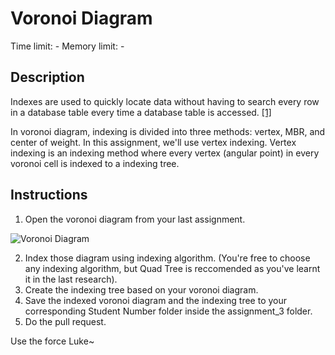 # Voronoi Diagram
Time limit: -
Memory limit: -

## Description
Indexes are used to quickly locate data without having to search every row in a database table every time a database table is accessed. [[1]](https://en.wikipedia.org/wiki/Database_index)

In voronoi diagram, indexing is divided into three methods: vertex, MBR, and center of weight. In this assignment, we'll use vertex indexing. Vertex indexing is an indexing method where every vertex (angular point) in every voronoi cell is indexed to a indexing tree. 

## Instructions
1. Open the voronoi diagram from your last assignment.

![Voronoi Diagram](https://github.com/basisdatalab/research_group/blob/master/assignment/assignment_3/voronoi.png "Voronoi Diagram")

2. Index those diagram using indexing algorithm. (You're free to choose any indexing algorithm, but Quad Tree is reccomended as you've learnt it in the last research).
3. Create the indexing tree based on your voronoi diagram.
4. Save the indexed voronoi diagram and the indexing tree to your corresponding Student Number folder inside the assignment_3 folder.
5. Do the pull request.

Use the force Luke~